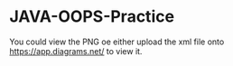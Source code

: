 # JAVA-OOPS-Practice

You could view the PNG oe either upload the xml file onto https://app.diagrams.net/ to view it. 
